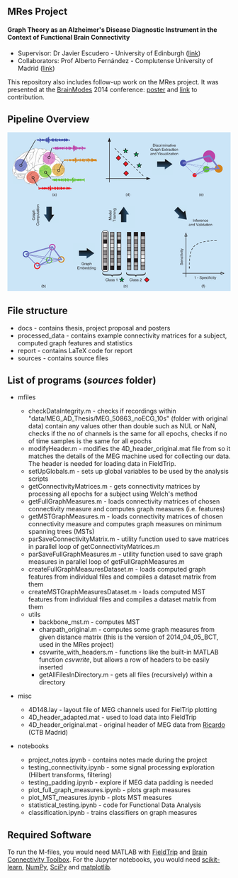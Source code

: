 ## MRes Project

#### Graph Theory as an Alzheimer's Disease Diagnostic Instrument in the Context of Functional Brain Connectivity

- Supervisor: Dr Javier Escudero - University of Edinburgh ([link](http://www.research.ed.ac.uk/portal/jescuder))
- Collaborators: Prof Alberto Fernández - Complutense University of Madrid ([link](https://www.ucm.es/psiquiatria/directorio?id=9190))


This repository also includes follow-up work on the MRes project. It was presented at the [BrainModes](http://www.brainmodes.org/) 2014 conference: [poster](./docs/BrainModes2014_poster.pdf) and [link](http://goo.gl/H39ueD) to contribution.

## Pipeline Overview

![Pipeline](./report/images/MLbraingraphs.png)

## File structure

- docs - contains thesis, project proposal and posters
- processed_data - contains example connectivity matrices for a subject, computed graph features and statistics
- report - contains LaTeX code for report
- sources - contains source files

## List of programs (*sources* folder)

- mfiles
    - checkDataIntegrity.m - checks if recordings within "data/MEG_AD_Thesis/MEG_50863_noECG_10s" (folder with original data) contain any values other than double such as NUL or NaN, checks if the no of channels is the same for all epochs, checks if no of time samples is the same for all epochs
    - modifyHeader.m - modifies the 4D_header_original.mat file from so it matches the details of the MEG machine used for collecting our data. The header is needed for loading data in FieldTrip.
    - setUpGlobals.m - sets up global variables to be used by the analysis scripts
    - getConnectivityMatrices.m - gets connectivity matrices by processing all epochs for a subject using Welch's method
    - getFullGraphMeasures.m - loads connectivity matrices of chosen connectivity measure and computes graph measures (i.e. features)
    - getMSTGraphMeasures.m - loads connectivity matrices of chosen connectivity measure and computes graph measures on minimum spanning trees (MSTs)
    - parSaveConnectivityMatrix.m - utility function used to save matrices in parallel loop of getConnectivityMatrices.m
    - parSaveFullGraphMeasures.m - utility function used to save graph measures in parallel loop of getFullGraphMeasures.m
    - createFullGraphMeasuresDataset.m - loads computed graph features from individual files and compiles a dataset matrix from them
    - createMSTGraphMeasuresDataset.m - loads computed MST features from individual files and compiles a dataset matrix from them
    - utils
        - backbone_mst.m - computes MST
        - charpath_original.m - computes some graph measures from given distance matrix (this is the version of 2014_04_05_BCT, used in the MRes project)
        - csvwrite_with_headers.m - functions like the built-in MATLAB function *csvwrite*, but allows a row of headers to be easily inserted
        - getAllFilesInDirectory.m - gets all files (recursively) within a directory

- misc
    - 4D148.lay - layout file of MEG channels used for FielTrip plotting
    - 4D_header_adapted.mat - used to load data into FieldTrip
    - 4D_header_original.mat - original header of MEG data from [Ricardo](http://meg.ctb.upm.es/members/students/bruna/) (CTB Madrid)

- notebooks
    - project_notes.ipynb - contains notes made during the project
    - testing_connectivity.ipynb - some signal processing exploration (Hilbert transforms, filtering)
    - testing_padding.ipynb - explore if MEG data padding is needed
    - plot_full_graph_measures.ipynb - plots graph measures
    - plot_MST_measures.ipynb - plots MST measures
    - statistical_testing.ipynb - code for Functional Data Analysis
    - classification.ipynb - trains classifiers on graph measures

## Required Software

To run the M-files, you would need MATLAB with [FieldTrip](http://www.fieldtriptoolbox.org/) and [Brain Connectivity Toolbox](https://sites.google.com/site/bctnet/). For the Jupyter notebooks, you would need [scikit-learn](http://scikit-learn.org/), [NumPy](http://www.numpy.org/), [SciPy](https://www.scipy.org/) and [matplotlib](http://matplotlib.org/).

